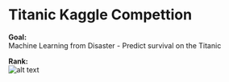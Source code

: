 # Titanic Kaggle Compettion

**Goal:** \
Machine Learning from Disaster - Predict survival on the Titanic

**Rank:** \
![alt text](https://github.com/RichengPiao/Titanic-Kaggle-Competition/blob/main/score_titanic.png)
